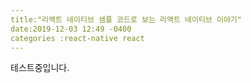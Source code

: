 ```yaml
---
title:"리액트 네이티브 샘플 코드로 보는 리액트 네이티브 이야기"
date:2019-12-03 12:49 -0400
categories :react-native react
---
```


테스트중입니다. 
